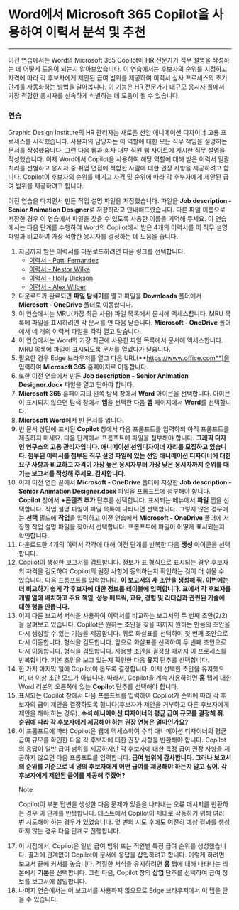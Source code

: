 # Word에서 Microsoft 365 Copilot을 사용하여 이력서 분석 및 추천
---
이전 연습에서는 Word의 Microsoft 365 Copilot이 HR 전문가가 직무 설명을 작성하는 데 어떻게 도움이 되는지 알아보았습니다. 이 연습에서는 후보자의 순위를 지정하고 자격에 따라 각 후보자에게 제안된 급여 범위를 제공하여 이력서 심사 프로세스의 초기 단계를 자동화하는 방법을 알아봅니다. 이 기능은 HR 전문가가 대규모 응시자 풀에서 가장 적합한 응시자를 신속하게 식별하는 데 도움이 될 수 있습니다.

### 연습

Graphic Design Institute의 HR 관리자는 새로운 선임 애니메이션 디자이너 고용 프로세스를 시작했습니다. 사용자의 담당자는 이 역할에 대한 모든 직무 책임을 설명하는 문서를 작성했습니다. 그런 다음 웹과 회사 내부 직원 웹 사이트에 게시한 직무 설명을 작성했습니다. 이제 Word에서 Copilot을 사용하여 해당 역할에 대해 받은 이력서 일괄 처리를 선별하고 응시자 중 취업 면접에 적합한 사람에 대한 권장 사항을 제공하려고 합니다. Copilot이 후보자의 순위를 매기고 자격 및 순위에 따라 각 후부자에게 제안된 급여 범위를 제공하려고 합니다.

이전 연습을 마치면서 만든 작업 설명 파일을 저장했습니다. 파일을 **Job description -** **Senior Animation Designer**로 저장하라고 안내해드렸습니다. 다른 파일 이름으로 저장한 경우 이 연습에서 파일을 찾을 수 있도록 사용한 이름을 기억해 두세요. 이 연습에서는 다음 단계를 수행하여 Word의 Copilot에서 받은 4개의 이력서를 이 직무 설명 파일과 비교하여 가장 적합한 응시자를 결정하는 데 도움을 줍니다.

1. 지금까지 받은 이력서를 다운로드하려면 다음 링크를 선택합니다.
    - [이력서 - Patti Fernandez](https://go.microsoft.com/fwlink/?linkid=2268829)
    - [이력서 - Nestor Wilke](https://go.microsoft.com/fwlink/?linkid=2268930)
    - [이력서 - Holly Dickson](https://go.microsoft.com/fwlink/?linkid=2268828)
    - [이력서 - Alex Wilber](https://go.microsoft.com/fwlink/?linkid=2269127)
1. 다운로드가 완료되면 **파일 탐색기**를 열고 파일을 **Downloads** 폴더에서 **Microsoft - OneDrive** 폴더로 이동합니다.
1. 이 연습에서는 MRU(가장 최근 사용) 파일 목록에서 문서에 액세스합니다. MRU 목록에 파일을 표시하려면 각 문서를 연 다음 닫습니다. **Microsoft - OneDrive** 폴더에서 네 개의 이력서 파일을 각각 열고 닫습니다.
1. 이 연습에서는 Word의 가장 최근에 사용한 파일 목록에서 문서에 액세스합니다. MRU 목록에 파일이 표시되도록 문서를 열었다가 닫습니다. 
1. 필요한 경우 Edge 브라우저를 열고 다음 URL(**https://www.office.com**)을 입력하여 **Microsoft 365** 홈페이지로 이동합니다.  
1. 또한 이전 연습에서 만든 **Job description -** **Senior Animation Designer.docx** 파일을 열고 닫아야 합니다. 
1. **Microsoft 365** 홈페이지의 왼쪽 탐색 창에서 **Word** 아이콘을 선택합니다. 아이콘이 표시되지 않으면 탐색 창에서 **앱**을 선택한 다음 **앱** 페이지에서 **Word**를 선택합니다.
1. **Microsoft Word**에서 빈 문서를 엽니다.
1. 빈 문서 상단에 표시된 **Copilot** 창에서 다음 프롬프트를 입력하되 아직 프롬프트를 제출하지 마세요. 다음 단계에서 프롬프트에 파일을 첨부해야 합니다. **그래픽 디자인 연구소의 고용 관리자입니다. 애니메이션 선임디자이너 자리를 모집하고 있습니다. 첨부된 이력서를 첨부된 직무 설명 파일에 있는 선임 애니메이션 디자이너에 대한 요구 사항과 비교하고 자격이 가장 높은 응시자부터 가장 낮은 응시자까지 순위를 매기는 보고서를 작성해 주세요. 감사합니다.**
1. 이제 이전 연습 끝에서 **Microsoft - OneDrive** 폴더에 저장한 **Job description - Senior Animation Designer.docx** 파일을 프롬프트에 첨부해야 합니다. **Copilot** 창에서 **+콘텐츠 추가** 단추를 선택합니다. 표시되는 메뉴에서 **파일** 탭을 선택합니다. 작업 설명 파일이 파일 목록에 나타나면 선택합니다. 그렇지 않은 경우에는 **선택** 필드에 **작업**을 입력하고 이전 연습에서 **Microsoft - OneDrive** 폴더에 저장한 작업 설명 파일을 찾아서 선택합니다. 프롬프트에 파일이 어떻게 표시되는지 확인합니다.
1. 다운로드한 4개의 이력서 각각에 대해 이전 단계를 반복한 다음 **생성** 아이콘을 선택합니다. 
1. Copilot이 생성한 보고서를 검토합니다. 정보가 표 형식으로 표시되는 경우 후보자의 자격을 검토하여 Copilot의 권장 사항에 동의하는지 확인하는 것이 더 쉬울 수 있습니다. 다음 프롬프트를 입력합니다. **이 보고서의 새 초안을 생성해 줘. 이번에는 더 비교하기 쉽게 각 후보자에 대한 정보를 테이블에 입력합니다. 표에서 각 후보자를 개별 열에 배치하고 주요 책임, 성능 메트릭, 교육, 경험 및 리더십과 관련된 기술에 대한 행을 만듭니다.**
1. 이제 다른 보고서 서식을 사용하여 이력서를 비교하는 보고서의 두 번째 초안(2/2)을 살펴보고 있습니다. Copilot은 원하는 초안을 찾을 때까지 원하는 만큼의 초안을 다시 생성할 수 있는 기능을 제공합니다. 뒤로 화살표를 선택하여 첫 번째 초안으로 다시 이동합니다. 형식을 검토합니다. 앞으로 화살표를 선택하여 두 번째 초안으로 다시 이동합니다. 형식을 검토합니다. 사용할 초안을 결정할 때까지 이 프로세스를 반복합니다. 기본 초안을 보고 있는지 확인한 다음 **유지** 단추를 선택합니다. 
1. 한 가지 마지막 일에 Copilot이 돕도록 결정합니다. 이제 선택한 초안을 유지했으며, 더 이상 초안 모드가 아닙니다. 따라서, Copilot을 계속 사용하려면 **홈** 탭에 대한 Word 리본의 오른쪽에 있는 **Copilot** 단추를 선택해야 합니다. 
1. 표시되는 Copilot 창에서 다음 프롬프트를 입력하여 Copilot가 순위에 따라 각 후보자의 급여 제안을 결정하도록 합니다(후보자가 제안을 거부하고 다른 후보자에게 제안을 해야 하는 경우). **수석 애니메이션 디자이너의 평균 급여 규모를 결정해 줘. 순위에 따라 각 후보자에게 제공해야 하는 권장 연봉은 얼마인가요?**
1. 이 프롬프트에 따라 Copilot은 웹에 액세스하여 수석 애니메이션 디자이너의 평균 급여 규모를 확인한 다음 각 후보자에 대한 권장 사항을 반환해야 합니다. Copilot의 응답이 일반 급여 범위를 제공하지만 각 후보자에 대한 특정 급여 권장 사항을 제공하지 않으면 다음 프롬프트를 입력합니다. **급여 범위에 감사합니다. 그러나 보고서의 순위를 기준으로 네 명의 후보자에게 어떤 급여를 제공해야 하는지 알고 싶어. 각 후보자에게 제안된 급여를 제공해 주겠어?** 
    > [!NOTE]
    > Copilot이 부분 답변을 생성한 다음 문제가 있음을 나타내는 오류 메시지를 반환하는 경우 이 단계를 반복합니다. 테스트에서 Copilot이 제대로 작동하기 위해 여러 번 시도해야 하는 경우가 있었습니다. 몇 번의 시도 후에도 여전히 예상 결과를 생성하지 않는 경우 다음 단계로 진행합니다.  
1. 이 시점에서, Copilot은 일반 급여 범위 또는 직원별 특정 급여 순위를 생성했습니다. 결과에 관계없이 Copilot이 문서에 응답을 삽입하려고 합니다. 이렇게 하려면 보고서 끝에 커서를 놓습니다. 적절한 서식을 유지하려면 **홈** 탭에 대해 나타나는 리본에서 **기본**을 선택합니다. 그런 다음, Copilot 창의 **삽입** 단추를 선택하여 급여 정보를 보고서에 삽입합니다.
1. 나머지 연습에서는 이 보고서를 사용하지 않으므로 Edge 브라우저에서 이 탭을 닫을 수 있습니다.

   
